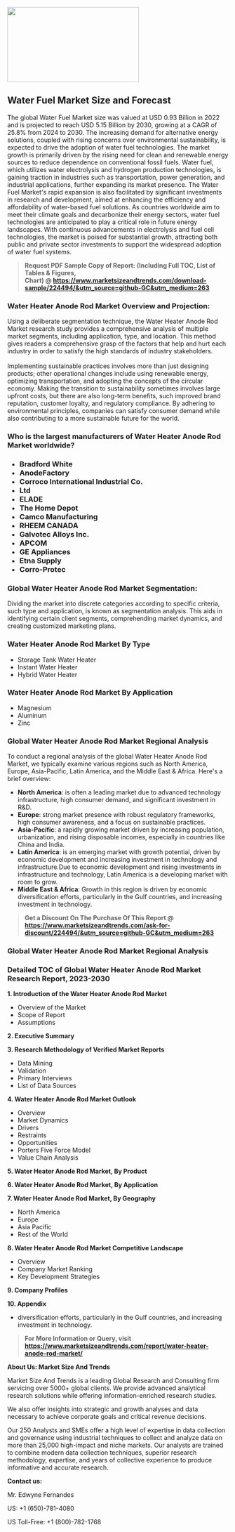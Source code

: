 <p><img class="alignnone size-medium wp-image-20088" src="https://ffe5etoiles.com/wp-content/uploads/2024/12/MST1-300x171.png" alt="" width="300" height="171" /></p><h2>Water Fuel Market Size and Forecast</h2><p>The global Water Fuel Market size was valued at USD 0.93 Billion in 2022 and is projected to reach USD 5.15 Billion by 2030, growing at a CAGR of 25.8% from 2024 to 2030. The increasing demand for alternative energy solutions, coupled with rising concerns over environmental sustainability, is expected to drive the adoption of water fuel technologies. The market growth is primarily driven by the rising need for clean and renewable energy sources to reduce dependence on conventional fossil fuels. Water fuel, which utilizes water electrolysis and hydrogen production technologies, is gaining traction in industries such as transportation, power generation, and industrial applications, further expanding its market presence. The Water Fuel Market's rapid expansion is also facilitated by significant investments in research and development, aimed at enhancing the efficiency and affordability of water-based fuel solutions. As countries worldwide aim to meet their climate goals and decarbonize their energy sectors, water fuel technologies are anticipated to play a critical role in future energy landscapes. With continuous advancements in electrolysis and fuel cell technologies, the market is poised for substantial growth, attracting both public and private sector investments to support the widespread adoption of water fuel systems. </p><blockquote id="" class=""><strong>Request PDF Sample Copy of Report: (Including Full TOC, List of Tables &amp; Figures, Chart)&nbsp;@&nbsp;<strong><a href="https://www.marketsizeandtrends.com/download-sample/224494/&utm_source=github-GC&utm_medium=263" target="_blank">https://www.marketsizeandtrends.com/download-sample/224494/&utm_source=github-GC&utm_medium=263</a></strong></strong></blockquote><h3 id="" class="">Water Heater Anode Rod Market&nbsp;Overview and Projection:</h3><p id="" class="">Using a deliberate segmentation technique, the Water Heater Anode Rod Market research study provides a comprehensive analysis of multiple market segments, including application, type, and location. This method gives readers a comprehensive grasp of the factors that help and hurt each industry in order to satisfy the high standards of industry stakeholders. <br /> <br />Implementing sustainable practices involves more than just designing products; other operational changes include using renewable energy, optimizing transportation, and adopting the concepts of the circular economy. Making the transition to sustainability sometimes involves large upfront costs, but there are also long-term benefits, such improved brand reputation, customer loyalty, and regulatory compliance. By adhering to environmental principles, companies can satisfy consumer demand while also contributing to a more sustainable future for the world.</p><h3 id="" class="">Who is the largest manufacturers of&nbsp;Water Heater Anode Rod Market worldwide?</h3><h3 class=""><p><ul><li>Bradford White </li><li> AnodeFactory </li><li> Corroco International Industrial Co. </li><li> Ltd </li><li> ELADE </li><li> The Home Depot </li><li> Camco Manufacturing </li><li> RHEEM CANADA </li><li> Galvotec Alloys Inc. </li><li> APCOM </li><li> GE Appliances </li><li> Etna Supply </li><li> Corro-Protec</li></ul></p></h3><h3 id="" class="">Global&nbsp;Water Heater Anode Rod Market Segmentation:</h3><p id="" class="">Dividing the market into discrete categories according to specific criteria, such type and application, is known as segmentation analysis. This aids in identifying certain client segments, comprehending market dynamics, and creating customized marketing plans.</p><h3 id="" class="">Water Heater Anode Rod Market&nbsp;By Type</h3><p><p><ul><li>Storage Tank Water Heater</li><li> Instant Water Heater</li><li> Hybrid Water Heater</p></li></ul></p></p><h3 id="" class="">Water Heater Anode Rod Market&nbsp;By Application</h3><p class=""><p><ul><li>Magnesium</li><li> Aluminum</li><li> Zinc</li></ul></p></p><h3 id="" class="">Global Water Heater Anode Rod Market Regional Analysis</h3><p id="" class="">To conduct a regional analysis of the global Water Heater Anode Rod Market, we typically examine various regions such as North America, Europe, Asia-Pacific, Latin America, and the Middle East &amp; Africa. Here's a brief overview:</p><ul><li><strong>North America</strong>: is often a leading market due to advanced technology infrastructure, high consumer demand, and significant investment in R&amp;D.</li><li><strong>Europe</strong>: strong market presence with robust regulatory frameworks, high consumer awareness, and a focus on sustainable practices.</li><li><strong>Asia-Pacific</strong>: a rapidly growing market driven by increasing population, urbanization, and rising disposable incomes, especially in countries like China and India.</li><li><strong>Latin America</strong>: is an emerging market with growth potential, driven by economic development and increasing investment in technology and infrastructure.Due to economic development and rising investments in infrastructure and technology, Latin America is a developing market with room to grow.</li><li><strong>Middle East &amp; Africa</strong>: Growth in this region is driven by economic diversification efforts, particularly in the Gulf countries, and increasing investment in technology.</li></ul><blockquote id="" class=""><strong>Get a Discount On The Purchase Of This Report @ <strong><a href="https://www.marketsizeandtrends.com/ask-for-discount/224494/&utm_source=github-GC&utm_medium=263" target="_blank">https://www.marketsizeandtrends.com/ask-for-discount/224494/&utm_source=github-GC&utm_medium=263</a></strong></strong></blockquote><h3 id="" class="">Global Water Heater Anode Rod Market Regional Analysis</h3><h3 id="" class="">Detailed TOC of Global Water Heater Anode Rod Market Research Report, 2023-2030</h3><p id="" class=""><strong>1. Introduction of the Water Heater Anode Rod Market</strong></p><ul><li>Overview of the Market</li><li>Scope of Report</li><li>Assumptions</li></ul><p id="" class=""><strong>2. Executive Summary</strong></p><p id="" class=""><strong>3. Research Methodology of Verified Market Reports</strong></p><ul><li>Data Mining</li><li>Validation</li><li>Primary Interviews</li><li>List of Data Sources</li></ul><p id="" class=""><strong>4. Water Heater Anode Rod Market Outlook</strong></p><ul><li>Overview</li><li>Market Dynamics</li><li>Drivers</li><li>Restraints</li><li>Opportunities</li><li>Porters Five Force Model</li><li>Value Chain Analysis</li></ul><p id="" class=""><strong>5. Water Heater Anode Rod Market, By Product</strong></p><p id="" class=""><strong>6. Water Heater Anode Rod Market, By Application</strong></p><p id="" class=""><strong>7. Water Heater Anode Rod Market, By Geography</strong></p><ul><li>North America</li><li>Europe</li><li>Asia Pacific</li><li>Rest of the World</li></ul><p id="" class=""><strong>8. Water Heater Anode Rod Market Competitive Landscape</strong></p><ul><li>Overview</li><li>Company Market Ranking</li><li>Key Development Strategies</li></ul><p id="" class=""><strong>9. Company Profiles</strong></p><p id="" class=""><strong>10. Appendix</strong></p><ul><li>diversification efforts, particularly in the Gulf countries, and increasing investment in technology.</li></ul><blockquote id="" class=""><strong>For More Information or Query, visit <strong><strong><a href="https://www.marketsizeandtrends.com/report/water-heater-anode-rod-market/" target="_blank">https://www.marketsizeandtrends.com/report/water-heater-anode-rod-market/</a></strong></strong></strong></blockquote><p id="" class=""><strong>About Us: Market Size And Trends</strong></p><p id="" class="">Market Size And Trends is a leading Global Research and Consulting firm servicing over 5000+ global clients. We provide advanced analytical research solutions while offering information-enriched research studies.</p><p id="" class="">We also offer insights into strategic and growth analyses and data necessary to achieve corporate goals and critical revenue decisions.</p><p id="" class="">Our 250 Analysts and SMEs offer a high level of expertise in data collection and governance using industrial techniques to collect and analyze data on more than 25,000 high-impact and niche markets. Our analysts are trained to combine modern data collection techniques, superior research methodology, expertise, and years of collective experience to produce informative and accurate research.</p><p id="" class=""><strong>Contact us:</strong></p><p id="" class="">Mr. Edwyne Fernandes</p><p id="" class="">US: +1 (650)-781-4080</p><p id="" class="">US Toll-Free: +1 (800)-782-1768</p>
